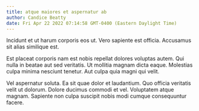 ```yaml
---
title: atque maiores et aspernatur ab
author: Candice Beatty
date: Fri Apr 22 2022 07:14:58 GMT-0400 (Eastern Daylight Time)
---
```

Incidunt et ut harum corporis eos ut. Vero sapiente est officia. Accusamus sit alias similique est.

 Est placeat corporis nam est nobis repellat dolores voluptas autem. Qui nulla in beatae aut sed veritatis. Ut mollitia magnam dicta eaque. Molestias culpa minima nesciunt tenetur. Aut culpa quia magni qui velit.

 Vel aspernatur soluta. Ea sit quae dolor et laudantium. Quo officia veritatis velit ut dolorum. Dolore ducimus commodi et vel. Voluptatem atque magnam. Sapiente non culpa suscipit nobis modi cumque consequuntur facere.